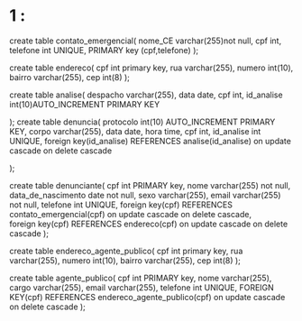 # 1 :
create table contato_emergencial(
nome_CE varchar(255)not null,
cpf int,
telefone int UNIQUE, 
PRIMARY key (cpf,telefone)
);

create table endereco(
cpf int primary key,
rua varchar(255), 
numero int(10), 
bairro varchar(255), 
cep int(8)
);

create table analise(
despacho varchar(255),
data date,
cpf int,
id_analise int(10)AUTO_INCREMENT PRIMARY KEY
   
);
create table denuncia(
protocolo int(10) AUTO_INCREMENT PRIMARY KEY,
corpo varchar(255),
data date,
hora time,
cpf int,
id_analise int UNIQUE,
foreign key(id_analise) REFERENCES analise(id_analise)
on update cascade on delete cascade

);

create table denunciante(
cpf int PRIMARY key, 
nome varchar(255) not null, 
data_de_nascimento date not null, 
sexo varchar(255), 
email varchar(255) not null, 
telefone int UNIQUE,
foreign key(cpf) REFERENCES contato_emergencial(cpf)
on update cascade on delete cascade,  
foreign key(cpf) REFERENCES endereco(cpf)
on update cascade on delete cascade
);

create table endereco_agente_publico(
cpf int primary key,
rua varchar(255), 
numero int(10), 
bairro varchar(255), 
cep int(8)
);

create table agente_publico(
cpf int PRIMARY key,
nome varchar(255),
cargo varchar(255),
email varchar(255),
telefone int UNIQUE,
FOREIGN KEY(cpf) REFERENCES endereco_agente_publico(cpf)
on update cascade on delete cascade
);


